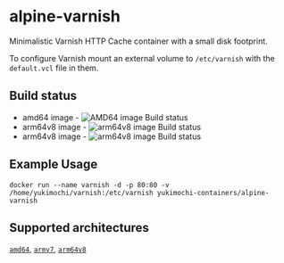 # alpine-varnish
Minimalistic Varnish HTTP Cache container with a small disk footprint.

To configure Varnish mount an external volume to `/etc/varnish` with the
`default.vcl` file in them.

## Build status

- amd64 image - ![AMD64 image Build status](https://img.shields.io/docker/build/yukimochi/alpine-varnish.svg)
- arm64v8 image - ![arm64v8 image Build status](https://ci.yukimochi.com/api/badges/yukimochi-containers/alpine-varnish/status.svg?branch=master)
- arm64v8 image - ![arm64v8 image Build status](https://ci.yukimochi.com/api/badges/yukimochi-containers/alpine-varnish/status.svg?branch=armv7)

## Example Usage

````
docker run --name varnish -d -p 80:80 -v /home/yukimochi/varnish:/etc/varnish yukimochi-containers/alpine-varnish
````

## Supported architectures
[`amd64`](https://github.com/yukimochi-containers/alpine-varnish/blob/master/Dockerfile), [`armv7`](https://github.com/yukimochi-containers/alpine-varnish/blob/armv7/Dockerfile), [`arm64v8`](https://github.com/yukimochi-containers/alpine-varnish/blob/master/Dockerfile)
